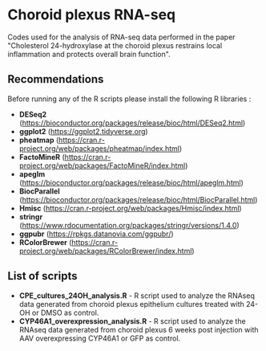 # Choroid plexus RNA-seq
Codes used for the analysis of RNA-seq data performed in the paper "Cholesterol 24-hydroxylase at the choroid plexus
restrains local inflammation and protects overall brain function".
## Recommendations
Before running any of the R scripts please install the following R libraries :
- **DESeq2** (https://bioconductor.org/packages/release/bioc/html/DESeq2.html)
- **ggplot2** (https://ggplot2.tidyverse.org)
- **pheatmap** (https://cran.r-project.org/web/packages/pheatmap/index.html)
- **FactoMineR** (https://cran.r-project.org/web/packages/FactoMineR/index.html)
- **apeglm** (https://bioconductor.org/packages/release/bioc/html/apeglm.html)
- **BiocParallel** (https://bioconductor.org/packages/release/bioc/html/BiocParallel.html)
- **Hmisc** (https://cran.r-project.org/web/packages/Hmisc/index.html)
- **stringr** (https://www.rdocumentation.org/packages/stringr/versions/1.4.0)
- **ggpubr** (https://rpkgs.datanovia.com/ggpubr/)
- **RColorBrewer** (https://cran.r-project.org/web/packages/RColorBrewer/index.html)
## List of scripts
- **CPE_cultures_24OH_analysis.R** - R script used to analyze the RNAseq data generated from choroid plexus epithelium cultures treated with 24-OH or DMSO as control.
- **CYP46A1_overexpression_analysis.R** - R script used to analyze the RNAseq data generated from choroid plexus 6 weeks post injection with AAV overexpressing CYP46A1 or GFP as control.
